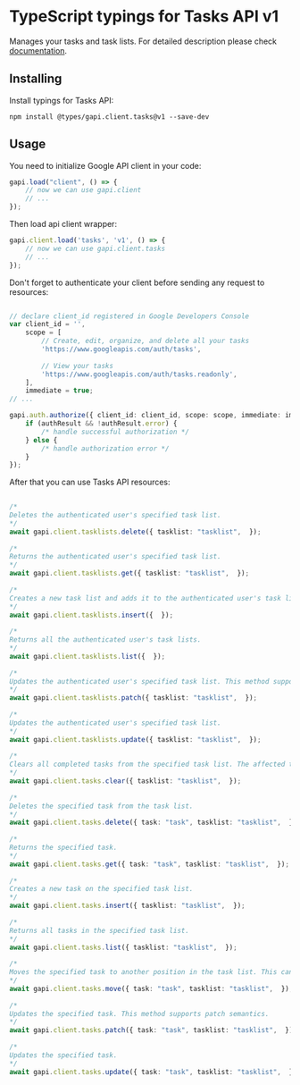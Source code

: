 # TypeScript typings for Tasks API v1
Manages your tasks and task lists.
For detailed description please check [documentation](https://developers.google.com/google-apps/tasks/firstapp).

## Installing

Install typings for Tasks API:
```
npm install @types/gapi.client.tasks@v1 --save-dev
```

## Usage

You need to initialize Google API client in your code:
```typescript
gapi.load("client", () => { 
    // now we can use gapi.client
    // ... 
});
```

Then load api client wrapper:
```typescript
gapi.client.load('tasks', 'v1', () => {
    // now we can use gapi.client.tasks
    // ... 
});
```

Don't forget to authenticate your client before sending any request to resources:
```typescript

// declare client_id registered in Google Developers Console
var client_id = '',
    scope = [     
        // Create, edit, organize, and delete all your tasks
        'https://www.googleapis.com/auth/tasks',
    
        // View your tasks
        'https://www.googleapis.com/auth/tasks.readonly',
    ],
    immediate = true;
// ...

gapi.auth.authorize({ client_id: client_id, scope: scope, immediate: immediate }, authResult => {
    if (authResult && !authResult.error) {
        /* handle successful authorization */
    } else {
        /* handle authorization error */
    }
});            
```

After that you can use Tasks API resources:

```typescript 
    
/* 
Deletes the authenticated user's specified task list.  
*/
await gapi.client.tasklists.delete({ tasklist: "tasklist",  }); 
    
/* 
Returns the authenticated user's specified task list.  
*/
await gapi.client.tasklists.get({ tasklist: "tasklist",  }); 
    
/* 
Creates a new task list and adds it to the authenticated user's task lists.  
*/
await gapi.client.tasklists.insert({  }); 
    
/* 
Returns all the authenticated user's task lists.  
*/
await gapi.client.tasklists.list({  }); 
    
/* 
Updates the authenticated user's specified task list. This method supports patch semantics.  
*/
await gapi.client.tasklists.patch({ tasklist: "tasklist",  }); 
    
/* 
Updates the authenticated user's specified task list.  
*/
await gapi.client.tasklists.update({ tasklist: "tasklist",  }); 
    
/* 
Clears all completed tasks from the specified task list. The affected tasks will be marked as 'hidden' and no longer be returned by default when retrieving all tasks for a task list.  
*/
await gapi.client.tasks.clear({ tasklist: "tasklist",  }); 
    
/* 
Deletes the specified task from the task list.  
*/
await gapi.client.tasks.delete({ task: "task", tasklist: "tasklist",  }); 
    
/* 
Returns the specified task.  
*/
await gapi.client.tasks.get({ task: "task", tasklist: "tasklist",  }); 
    
/* 
Creates a new task on the specified task list.  
*/
await gapi.client.tasks.insert({ tasklist: "tasklist",  }); 
    
/* 
Returns all tasks in the specified task list.  
*/
await gapi.client.tasks.list({ tasklist: "tasklist",  }); 
    
/* 
Moves the specified task to another position in the task list. This can include putting it as a child task under a new parent and/or move it to a different position among its sibling tasks.  
*/
await gapi.client.tasks.move({ task: "task", tasklist: "tasklist",  }); 
    
/* 
Updates the specified task. This method supports patch semantics.  
*/
await gapi.client.tasks.patch({ task: "task", tasklist: "tasklist",  }); 
    
/* 
Updates the specified task.  
*/
await gapi.client.tasks.update({ task: "task", tasklist: "tasklist",  });
```
